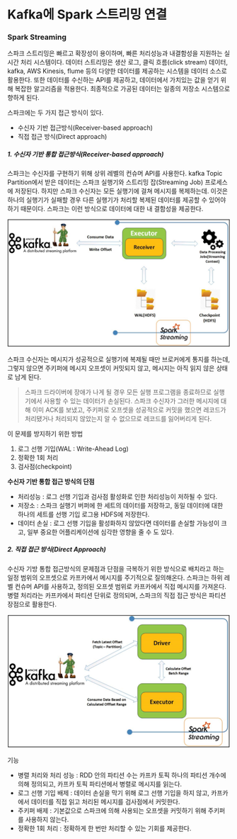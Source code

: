 # Kafka에 Spark 스트리밍 연결

### Spark Streaming
스파크 스트리밍은 빠르고 확장성이 용이하며, 빠른 처리성능과 내결함성을 지원하는 실시간 처리 시스템이다. 데이터 스트리밍은 생산 로그, 클릭 흐름(click stream) 데이터, kafka, AWS Kinesis, flume 등의 다양한 데이터를 제공하는 시스템을 데이터 소스로 활용한다. 또한 데이터를 수신하는 API를 제공하고, 데이터에서 가치있는 값을 얻기 위해 복잡한 알고리즘을 적용한다. 최종적으로 가공된 데이터는 일종의 저장소 시스템으로 향하게 된다.

스파크에는 두 가지 접근 방식이 있다.

- 수신자 기반 접근방식(Receiver-based approach)
- 직접 접근 방식(Direct approach)

##### **1. 수신자 기반 통합 접근방식(Receiver-based approach)**

스파크는 수신자를 구현하기 위해 상위 레벨의 컨슈머 API를 사용한다. kafka Topic Partition에서 받은 데이터는 스파크 실행기와 스트리밍 잡(Streaming Job) 프로세스에 저장된다. 하지만 스파크 수신자는 모든 실행기에 걸쳐 메시지를 복제하는데. 이것은 하나의 실행기가 실패할 경우 다른 실행기가 처리할 복제된 데이터를 제공할 수 있어야 하기 때문이다. 스파크는 이런 방식으로 데이터에 대한 내 결함성을 제공한다.

![수신자 통합 기반 방식](data/spark-receiver-based.PNG)

스파크 수신자는 메시지가 성공적으로 실행기에 복제될 때만 브로커에게 통지를 하는데, 그렇지 않으면 주키퍼에 메시지 오프셋이 커밋되지 않고, 메시지는 아직 읽지 않은 상태로 남게 된다.

> 스파크 드라이버에 장애가 나게 될 경우 모든 실행 프로그램을 종료하므로 실행기에서 사용할 수 있는 데이터가 손실된다. 스파크 수신자가 그러한 메시지에 대해 이미 ACK를 보냈고, 주키퍼로 오프셋을 성공적으로 커밋을 했으면 레코드가 처리됐거나 처리되지 않았는지 알 수 없으므로 레코드를 잃어버리게 된다.

이 문제를 방지하기 위한 방법
1. 로그 선행 기입(WAL : Write-Ahead Log)
2. 정확한 1회 처리
3. 검사점(checkpoint)

**수신자 기반 통합 접근 방식의 단점**

- 처리성능 : 로그 선행 기입과 검사점 활성화로 인한 처리성능이 저하될 수 있다.
- 저장소 : 스파크 실행기 버퍼에 한 세트의 데이터를 저장하고, 동일 데이터에 대한 하나의 세트를 선행 기입 로그용 HDFS에 저장한다.
- 데이터 손실 : 로그 선행 기입을 활성화하지 않았다면 데이터를 손실할 가능성이 크고, 일부 중요한 어플리케이션에 심각한 영향을 줄 수 도 있다.


##### **2. 직접 접근 방식(Direct Approach)**

수신자 기방 통합 접근방식의 문제점과 단점을 극복하기 위한 방식으로 배치라고 하는 일정 범위의 오프셋으로 카프카에서 메시지를 주기적으로 질의해온다. 스파크는 하위 레벨 컨슈머 API를 사용하고, 정의된 오프셋 범위로 카프카에서 직접 메시지를 가져온다. 병렬 처리라는 카프카에서 파티션 단위로 정의되며, 스파크의 직접 접근 방식은 파티션 장점으로 활용한다.


![직접 접근방식](data/spark-direct-approach.PNG)

기능

- 병렬 처리와 처리 성능 : RDD 안의 파티션 수는 카프카 토픽 하나의 파티션 개수에 의해 정의되고, 카프카 토픽 파티션에서 병렬로 메시지를 읽는다.
- 로그 선행 기입 배제 : 데이터 손실을 막기 위해 로그 선행 기입을 하지 않고, 카프카에서 데이터를 직접 읽고 처리된 메시지를 검사점에서 커밋한다.
- 주키퍼 배제 : 기본값으로 스파크에 의해 사용되는 오프셋을 커밋하기 위해 주키퍼를 사용하지 않는다.
- 정확한 1회 처리 : 정확하게 한 번만 처리할 수 있는 기회를 제공한다.
